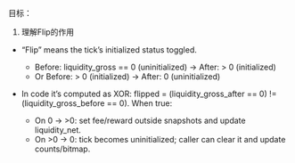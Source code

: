 目标：
1. 理解Flip的作用

- “Flip” means the tick’s initialized status toggled.
  - Before: liquidity_gross == 0 (uninitialized) → After: > 0 (initialized)
  - Or Before: > 0 (initialized) → After: 0 (uninitialized)

- In code it’s computed as XOR: flipped = (liquidity_gross_after == 0) != (liquidity_gross_before == 0). When true:
  - On 0 → >0: set fee/reward outside snapshots and update liquidity_net.
  - On >0 → 0: tick becomes uninitialized; caller can clear it and update counts/bitmap.